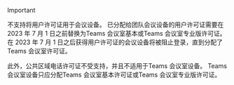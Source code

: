 > [!IMPORTANT]
> 不支持将用户许可证用于会议设备。 已分配给团队会议设备的用户许可证需要在 2023 年 7 月 1 日之前替换为Teams 会议室基本或Teams 会议室专业版许可证。 在 2023 年 7 月 1 日之后获得用户许可证的会议设备将被阻止登录，直到分配了Teams 会议室许可证。
>
> 此外，公共区域电话许可证不受支持，并且不适用于Teams 会议室设备。 Teams 会议室设备只应分配Teams 会议室基本许可证或Teams 会议室专业版许可证。
